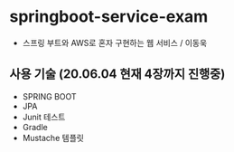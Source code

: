 # springboot-service-exam
- 스프링 부트와 AWS로 혼자 구현하는 웹 서비스 / 이동욱

## 사용 기술 (20.06.04 현재 4장까지 진행중)
- SPRING BOOT
- JPA
- Junit 테스트
- Gradle
- Mustache 템플릿
